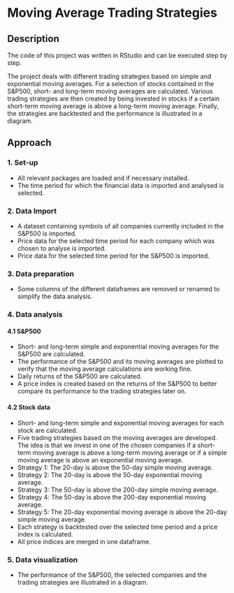 # Moving Average Trading Strategies

## Description
The code of this project was written in RStudio and can be executed step by step.

The project deals with different trading strategies based on simple and exponential moving averages.
For a selection of stocks contained in the S&P500, short- and long-term moving averages are calculated.
Various trading strategies are then created by being invested in stocks if a certain short-term moving average is above a long-term moving average.
Finally, the strategies are backtested and the performance is illustrated in a diagram.

## Approach
### 1. Set-up
- All relevant packages are loaded and if necessary installed.
- The time period for which the financial data is imported and analysed is selected.

### 2. Data Import
- A dataset containing symbols of all companies currently included in the S&P500 is imported.
- Price data for the selected time period for each company which was chosen to analyse is imported.
- Price data for the selected time period for the S&P500 is imported.

### 3. Data preparation
- Some columns of the different dataframes are removed or renamed to simplify the data analysis.

### 4. Data analysis
#### 4.1 S&P500
- Short- and long-term simple and exponential moving averages for the S&P500 are calculated.
- The performance of the S&P500 and its moving averages are plotted to verify that the moving average calculations are working fine.
- Daily returns of the S&P500 are calculated.
- A price index is created based on the returns of the S&P500 to better compare its performance to the trading strategies later on.
#### 4.2 Stock data
- Short- and long-term simple and exponential moving averages for each stock are calculated.
- Five trading strategies based on the moving averages are developed. The idea is that we invest in one of the chosen companies if a short-term moving average is above a long-term moving average or if a simple moving average is above an exponential moving average.
- Strategy 1: The 20-day is above the 50-day simple moving average.
- Strategy 2: The 20-day is above the 50-day exponential moving average.
- Strategy 3: The 50-day is above the 200-day simple moving average.
- Strategy 4: The 50-day is above the 200-day exponential moving average.
- Strategy 5: The 20-day exponential moving average is above the 20-day simple moving average.
- Each strategy is backtested over the selected time period and a price index is calculated.
- All price indices are merged in one dataframe.

### 5. Data visualization
- The performance of the S&P500, the selected companies and the trading strategies are illustrated in a diagram.
